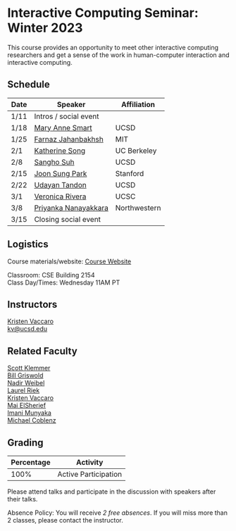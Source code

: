 # Interactive Computing Seminar: Winter 2023 

This course provides an opportunity to meet other interactive computing researchers and get a sense of the work in human-computer interaction and interactive computing. 

## Schedule

Date | Speaker | Affiliation
--- | --- | ---
1/11 | Intros / social event |    
1/18 | [Mary Anne Smart](https://sites.google.com/eng.ucsd.edu/msmart/mary-annes-profile) | UCSD   
1/25 | [Farnaz Jahanbakhsh](https://people.csail.mit.edu/farnazj/) | MIT  
2/1 | [Katherine Song](https://kwsong.github.io/) | UC Berkeley   
2/8 | [Sangho Suh](https://sanghosuh.github.io/) | UCSD    
2/15 | [Joon Sung Park](http://www.joonsungpark.com/) | Stanford   
2/22 | [Udayan Tandon](https://www.udayan.info/) | UCSD  
3/1 | [Veronica Rivera](https://vrivera2017.github.io/) | UCSC  
3/8 | [Priyanka Nanayakkara](https://priyakalot.github.io/)| Northwestern  
3/15 | Closing social event |   


## Logistics

Course materials/website: [Course Website](https://kristenvaccaro.github.io/hci-seminar)     

Classroom: CSE Building 2154   
Class Day/Times: Wednesday 11AM PT  

## Instructors

[Kristen Vaccaro](http://kvaccaro.com)  
kv@ucsd.edu  

## Related Faculty

[Scott Klemmer](https://d.ucsd.edu/srk/)  
[Bill Griswold](https://cseweb.ucsd.edu/~wgg/)  
[Nadir Weibel](https://hxi.ucsd.edu/author/nadir-weibel/)  
[Laurel Riek](https://lriek.myportfolio.com/)  
[Kristen Vaccaro](http://kvaccaro.com)   
[Mai ElSherief](https://melsherief.eng.ucsd.edu/)  
[Imani Munyaka](https://www.imanimunyaka.com/)  
[Michael Coblenz](https://cseweb.ucsd.edu//~mcoblenz/)  


## Grading

Percentage | Activity
--- | ---
100% | Active Participation  

Please attend talks and participate in the discussion with speakers after their talks.

Absence Policy: You will receive *2 free absences*. If you will miss more than 2 classes, please contact the instructor.
